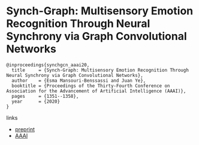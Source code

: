 # Synch-Graph: Multisensory Emotion Recognition Through Neural Synchrony via Graph Convolutional Networks

```
@inproceedings{synchgcn_aaai20,
  title     = {Synch-Graph: Multisensory Emotion Recognition Through Neural Synchrony via Graph Convolutional Networks},
  author    = {Esma Mansouri-Benssassi and Juan Ye},
  booktitle = {Proceedings of the Thirty-Fourth Conference on Association for the Advancement of Artificial Intelligence (AAAI)},
  pages	    = {1351--1358},
  year      = {2020}
}
```

links
- [preprint](https://research-repository.st-andrews.ac.uk/bitstream/handle/10023/19444/AAAI_MansouriBenssassiE.7493.pdf?sequence=1&isAllowed=y)
- [AAAI](https://aaai.org/ojs/index.php/AAAI/article/view/5491)
